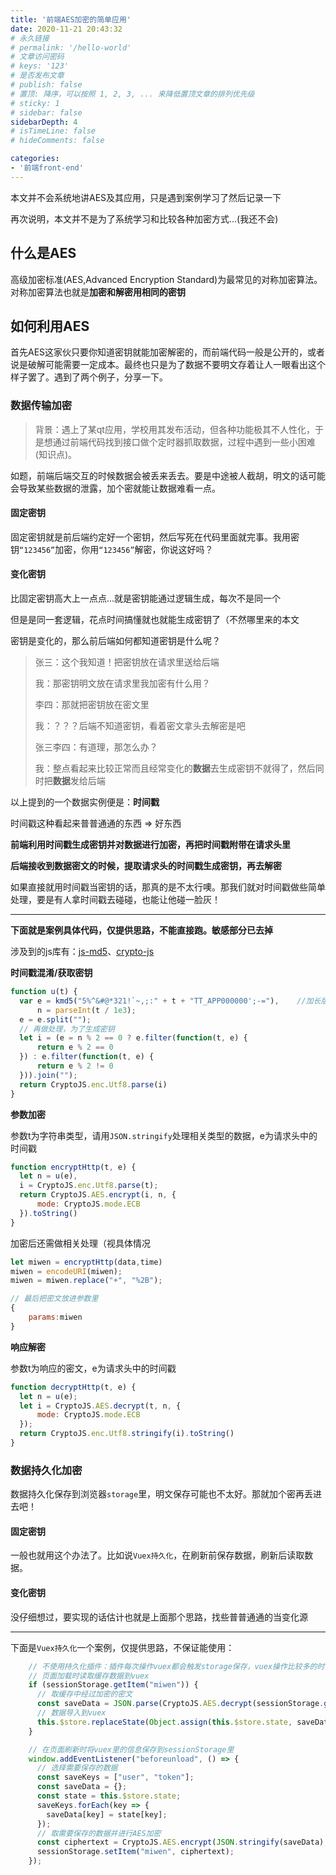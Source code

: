 ```yaml
---
title: '前端AES加密的简单应用'
date: 2020-11-21 20:43:32
# 永久链接
# permalink: '/hello-world'
# 文章访问密码
# keys: '123'
# 是否发布文章
# publish: false
# 置顶: 降序，可以按照 1, 2, 3, ... 来降低置顶文章的排列优先级
# sticky: 1
# sidebar: false
sidebarDepth: 4
# isTimeLine: false
# hideComments: false

categories:
- '前端front-end'
---
```




本文并不会系统地讲AES及其应用，只是遇到案例学习了然后记录一下

<!-- more -->

再次说明，本文并不是为了系统学习和比较各种加密方式...(我还不会)

## 什么是AES

高级加密标准(AES,Advanced Encryption Standard)为最常见的对称加密算法。对称加密算法也就是**加密和解密用相同的密钥**

## 如何利用AES

首先AES这家伙只要你知道密钥就能加密解密的，而前端代码一般是公开的，或者说是破解可能需要一定成本。最终也只是为了数据不要明文存着让人一眼看出这个样子罢了。遇到了两个例子，分享一下。

### 数据传输加密

> 背景：遇上了某qt应用，学校用其发布活动，但各种功能极其不人性化，于是想通过前端代码找到接口做个定时器抓取数据，过程中遇到一些小困难(知识点)。

如题，前端后端交互的时候数据会被丢来丢去。要是中途被人截胡，明文的话可能会导致某些数据的泄露，加个密就能让数据难看一点。

#### 固定密钥

固定密钥就是前后端约定好一个密钥，然后写死在代码里面就完事。我用密钥`“123456”`加密，你用`“123456”`解密，你说这好吗？

#### 变化密钥

比固定密钥高大上一点点...就是密钥能通过逻辑生成，每次不是同一个

但是是同一套逻辑，花点时间搞懂就也就能生成密钥了（不然哪里来的本文

密钥是变化的，那么前后端如何都知道密钥是什么呢？

>  张三：这个我知道！把密钥放在请求里送给后端
>
> 我：那密钥明文放在请求里我加密有什么用？
>
> 李四：那就把密钥放在密文里
>
> 我：？？？后端不知道密钥，看着密文拿头去解密是吧
>
> 张三李四：有道理，那怎么办？
>
> 我：整点看起来比较正常而且经常变化的**数据**去生成密钥不就得了，然后同时把**数据**发给后端

以上提到的一个数据实例便是：**时间戳**

时间戳这种看起来普普通通的东西 => 好东西

**前端利用时间戳生成密钥并对数据进行加密，再把时间戳附带在请求头里**

**后端接收到数据密文的时候，提取请求头的时间戳生成密钥，再去解密**

如果直接就用时间戳当密钥的话，那真的是不太行噢。那我们就对时间戳做些简单处理，要是有人拿时间戳去碰碰，也能让他碰一脸灰！

------

**下面就是案例具体代码，仅提供思路，不能直接跑。敏感部分已去掉**

涉及到的js库有：[js-md5](https://github.com/emn178/js-md5)、[crypto-js](https://github.com/brix/crypto-js)

**时间戳混淆/获取密钥**

```javascript
function u(t) {
  var e = kmd5("5%^&#@*321!`~,;:" + t + "TT_APP000000';-="),	//加长版时间戳利用md5生成固定长度字符串
      n = parseInt(t / 1e3);
  e = e.split("");
  // 再做处理，为了生成密钥
  let i = (e = n % 2 == 0 ? e.filter(function(t, e) {
      return e % 2 == 0
  }) : e.filter(function(t, e) {
      return e % 2 != 0
  })).join("");
  return CryptoJS.enc.Utf8.parse(i)
}
```

**参数加密**

参数t为字符串类型，请用`JSON.stringify`处理相关类型的数据，e为请求头中的时间戳

```javascript
function encryptHttp(t, e) {
  let n = u(e),
  i = CryptoJS.enc.Utf8.parse(t);
  return CryptoJS.AES.encrypt(i, n, {
      mode: CryptoJS.mode.ECB
  }).toString()
}
```

加密后还需做相关处理（视具体情况

```javascript
let miwen = encryptHttp(data,time)
miwen = encodeURI(miwen);
miwen = miwen.replace("+", "%2B");

// 最后把密文放进参数里
{
    params:miwen
}
```



**响应解密**

参数t为响应的密文，e为请求头中的时间戳

```javascript
function decryptHttp(t, e) {
  let n = u(e);
  let i = CryptoJS.AES.decrypt(t, n, {
      mode: CryptoJS.mode.ECB
  });
  return CryptoJS.enc.Utf8.stringify(i).toString()
}
```



### 数据持久化加密

数据持久化保存到浏览器`storage`里，明文保存可能也不太好。那就加个密再丢进去吧！

#### 固定密钥

一般也就用这个办法了。比如说`Vuex持久化`，在刷新前保存数据，刷新后读取数据。

#### 变化密钥

没仔细想过，要实现的话估计也就是上面那个思路，找些普普通通的当变化源



------

下面是`Vuex持久化`一个案例，仅提供思路，不保证能使用：

```js
    // 不使用持久化插件：插件每次操作vuex都会触发storage保存，vuex操作比较多的时候有一定影响且插件保存数据为明文信息
    // 页面加载时读取缓存数据到vuex
    if (sessionStorage.getItem("miwen")) {
      // 取缓存中经过加密的密文
      const saveData = JSON.parse(CryptoJS.AES.decrypt(sessionStorage.getItem("miwen"), "123456").toString(CryptoJS.enc.Utf8));
      // 数据导入到vuex
      this.$store.replaceState(Object.assign(this.$store.state, saveData));
    }

    // 在页面刷新时将vuex里的信息保存到sessionStorage里
    window.addEventListener("beforeunload", () => {
      // 选择需要保存的数据
      const saveKeys = ["user", "token"];
      const saveData = {};
      const state = this.$store.state;
      saveKeys.forEach(key => {
        saveData[key] = state[key];
      });
      // 取需要保存的数据并进行AES加密
      const ciphertext = CryptoJS.AES.encrypt(JSON.stringify(saveData), "123456").toString();
      sessionStorage.setItem("miwen", ciphertext);
    });
```

